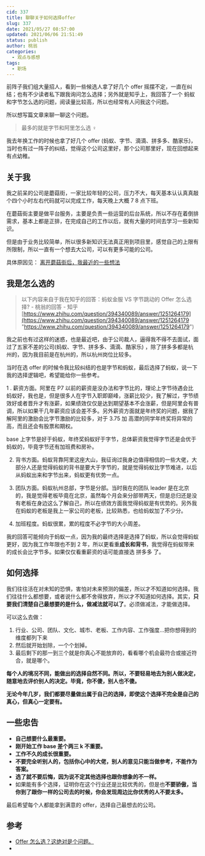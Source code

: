 ```yaml
---
cid: 337
title: 聊聊关于如何选择offer
slug: 337
date: 2021/05/27 08:57:00
updated: 2021/06/06 21:51:49
status: publish
author: 桃翁
categories: 
  - 观点与感想
tags: 
  - 职场
---
```



前阵子我们组大量招人，看到一些候选人拿了好几个 offer 摇摆不定，一直在纠结；也有不少读者私下跟我询问怎么选择；另外就是知乎上，我回答了一个 蚂蚁和字节怎么选的问题，阅读量比较高，所以也经常有人问我这个问题。

所以想写篇文章来聊一聊这个问题。

> 最多的就是字节和阿里怎么选 ♀️

我去年换工作的时候也拿了好几个 offer (蚂蚁、字节、滴滴、拼多多、酷家乐)，当时也有过一阵子的纠结，觉得这个公司这里好，那个公司那里好，现在回想起来有点幼稚。

## 关于我

我之前呆的公司是蘑菇街，一家比较年轻的公司，压力不大，每天基本认认真真敲个四个小时左右代码就可以完成工作，每天晚上大概 7 8 点下班。

在蘑菇街主要是做平台服务，主要是负责一些运营的后台系统，所以不存在着倒排需求，基本上都是正排，在完成自己的工作以后，就有大量的时间去学习一些新知识。

但是由于业务比较简单，所以很多新知识无法真正用到项目里，感觉自己的上限有所限制，所以一直有一个想去大公司，可以有更多可能的公司。

具体原因见： [离开蘑菇街后，我最近的一些想法](https://mp.weixin.qq.com/s/v8aSfpxPfuKSXS99jV5jaw)

## 我是怎么选的

> 以下内容来自于我在知乎的回答：蚂蚁金服 VS 字节跳动的 Offer 怎么选择? - 桃翁的回答 - 知乎
> [https://www.zhihu.com/question/394340089/answer/1251264179](https://www.zhihu.com/question/394340089/answer/1251264179 "https://www.zhihu.com/question/394340089/answer/1251264179")

我之前也有过这样的迷惑，也是最近吧，由于公司裁人，逼得我不得不去面试，面过了五家不差的公司(蚂蚁、字节、拼多多、滴滴、酷家乐) ，除了拼多多都是杭州的，因为我目前是在杭州的，所以杭州岗位比较多。

当时在选 offer 的时候令我比较纠结的也是字节和蚂蚁，最后选择了蚂蚁，说一下我的选择逻辑吧，希望能给你一些参考。

1 . 薪资方面。阿里在 P7 以前的薪资是没办法和字节比的，理论上字节待遇会比蚂蚁好，我也是，但是很多人在字节入职即巅峰，涨薪比较少，我了解过，字节绩效好或者晋升才有涨薪，如果绩效仅仅是达到期望基本不会涨薪，但是阿里会有普调，所以如果干几年薪资应该会差不多。另外薪资方面就是年终奖的问题，据我了解阿里的激励会比字节激励的比较多，对于 3.75 加 高潜的同学年终奖将异常的高，而且还会有股票和期权。

base 上字节是好于蚂蚁，年终奖蚂蚁好于字节，总体薪资我觉得字节还是会优于蚂蚁的，毕竟字节还有加班费和房补。

2. 背书方面。蚂蚁背靠阿里这座大山，我征询过我身边值得相信的一些大佬，大部分人还是觉得蚂蚁的背书是要大于字节的，就是觉得蚂蚁比字节难进，以后从蚂蚁出来和字节出来，蚂蚁更有优势一点。

3. 团队方面。蚂蚁杭州总部，字节是分部。当时我在的团队 leader 是在北京的，我是觉得老板毕竟在北京，虽然每个月会来分部带两天，但是总归还是没有老板在身边这么了解自己，所以在绩效方面我觉得蚂蚁是有优势的。另外我在蚂蚁的老板是我上一家公司的老板，比较熟悉，也给蚂蚁加了不少分。

4. 加班程度。蚂蚁很累，累的程度不必字节的大小周差。

我的回答可能倾向于蚂蚁一点，因为我的最终选择是选择了蚂蚁，所以会觉得蚂蚁更好，因为我工作年限也不到 2 年，所以更看重**成长和背书**，我觉得在蚂蚁带来的成长会比字节多。如果仅仅看重薪资的话可能直接选 拼多多 了。

## 如何选择

我们往往活在对未知的恐惧，害怕对未来预测的偏差，所以才不知道如何选择。我们往往什么都想要，或者说什么都不舍得放弃，所以才不知道如何选择。其实，**只要我们清楚自己最想要的是什么，做减法就可以了**。必须做减法，才能做选择。

可以这么去做：

1. 行业、公司、团队、文化、城市、老板、工作内容、工作强度...把你想得到的维度都列下来
2. 然后就开始划除，一个个划掉。
3. 最后剩下的那一到三个就是你真心不能放弃的，看看哪个机会最符合或接近符合，就是哪个。

**每个人的境况不同，能做出的选择自然不同。所以，不要轻易地去为别人做决定，随意地去评价别人的决定。毕竟，你不傻，别人也不傻。**

**无论今年几岁，我们都要尽量做出属于自己的选择，即使这个选择不完全是自己的真心，但真心一定要有。**

## 一些忠告

- **自己想要什么最重要。**
- **刚开始工作 base 差个两三 k 不重要。**
- **工作不久的成长很重要。**
- **不要完全听别人的，包括你心中的大佬，别人的意见只能当做参考，不能作为答案。**
- **选了就不要后悔，因为说不定其他选择也跟你想象的不一样。**
- 如果能有多个选择，证明你在这个行业还是比较优秀的，但是也**不要骄傲，当你到了跟你一样的公司去的时候，你会发现周边比你优秀的人不要太多。**

最后希望每个人都能拿到满意的 offer，选择自己最想去的公司。

## 参考

- [Offer 怎么选？这绝对是个问题。](https://zhuanlan.zhihu.com/p/27342350 "Offer 怎么选？这绝对是个问题。")
- 